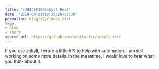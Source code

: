 ```yaml
---
title: "\U0001F195Jekyll Rest"
date: '2019-03-01T19:35:20+00:00'
permalink: blog/s7y/index.html
tags:
- blog
- short
source_url: https://github.com/scottwater/jekyll_rest
---
```


If you use Jekyll, I wrote a little API to help with automation. I am still working on some more details. In the meantime, I would love to hear what you think about it.

